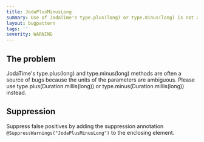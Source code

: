 ```yaml
---
title: JodaPlusMinusLong
summary: Use of JodaTime's type.plus(long) or type.minus(long) is not allowed (where <type> = {Duration,Instant,DateTime,DateMidnight}). Please use type.plus(Duration.millis(long)) or type.minus(Duration.millis(long)) instead.
layout: bugpattern
tags: ''
severity: WARNING
---
```


<!--
*** AUTO-GENERATED, DO NOT MODIFY ***
To make changes, edit the @BugPattern annotation or the explanation in docs/bugpattern.
-->


## The problem
JodaTime's type.plus(long) and type.minus(long) methods are often a source of bugs because the units of the parameters are ambiguous. Please use type.plus(Duration.millis(long)) or type.minus(Duration.millis(long)) instead.

## Suppression
Suppress false positives by adding the suppression annotation `@SuppressWarnings("JodaPlusMinusLong")` to the enclosing element.

